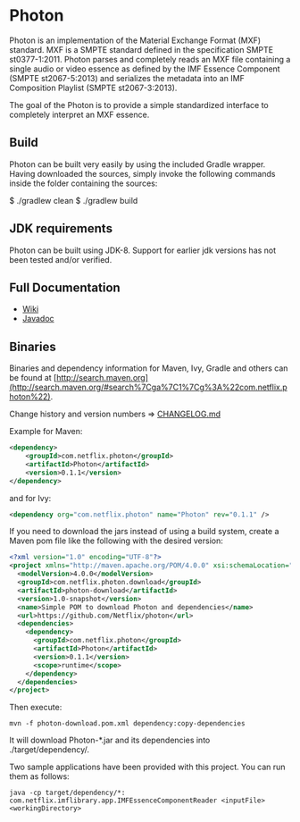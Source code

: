 # Photon

Photon is an implementation of the Material Exchange Format (MXF) standard. MXF is a SMPTE standard defined in the
specification SMPTE st0377-1:2011. Photon parses and completely reads an MXF file containing a single audio or video essence
as defined by the IMF Essence Component (SMPTE st2067-5:2013) and serializes the metadata into an IMF Composition
Playlist (SMPTE st2067-3:2013).

The goal of the Photon is to provide a simple standardized interface to completely interpret an MXF essence.

## Build

Photon can be built very easily by using the included Gradle wrapper. Having downloaded the sources, simply invoke the
following commands inside the folder containing the sources:

$ ./gradlew clean
$ ./gradlew build

## JDK requirements

Photon can be built using JDK-8. Support for earlier jdk versions has not been tested and/or verified.

## Full Documentation

- [Wiki](https://github.com/Netflix/photon/wiki)
- [Javadoc](http://netflix.github.io/photon/)

## Binaries
Binaries and dependency information for Maven, Ivy, Gradle and others can be found at [http://search.maven.org](http://search.maven.org/#search%7Cga%7C1%7Cg%3A%22com.netflix.photon%22).

Change history and version numbers => [CHANGELOG.md](https://github.com/Netflix/photon/blob/master/CHANGELOG.md)

Example for Maven:

```xml
<dependency>
    <groupId>com.netflix.photon</groupId>
    <artifactId>Photon</artifactId>
    <version>0.1.1</version>
</dependency>
```
and for Ivy:

```xml
<dependency org="com.netflix.photon" name="Photon" rev="0.1.1" />
```

If you need to download the jars instead of using a build system, create a Maven pom file like the following with the desired version:

```xml
<?xml version="1.0" encoding="UTF-8"?>
<project xmlns="http://maven.apache.org/POM/4.0.0" xsi:schemaLocation="http://maven.apache.org/POM/4.0.0 http://maven.apache.org/xsd/maven-4.0.0.xsd" xmlns:xsi="http://www.w3.org/2001/XMLSchema-instance">
  <modelVersion>4.0.0</modelVersion>
  <groupId>com.netflix.photon.download</groupId>
  <artifactId>photon-download</artifactId>
  <version>1.0-snapshot</version>
  <name>Simple POM to download Photon and dependencies</name>
  <url>https://github.com/Netflix/photon</url>
  <dependencies>
    <dependency>
      <groupId>com.netflix.photon</groupId>
      <artifactId>Photon</artifactId>
      <version>0.1.1</version>
      <scope>runtime</scope>
    </dependency>
  </dependencies>
</project>
```

Then execute:

```
mvn -f photon-download.pom.xml dependency:copy-dependencies
```

It will download Photon-*.jar and its dependencies into ./target/dependency/.

Two sample applications have been provided with this project. You can run them as follows:

```
java -cp target/dependency/*: com.netflix.imflibrary.app.IMFEssenceComponentReader <inputFile> <workingDirectory>
```

